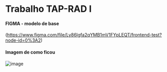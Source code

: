 # Trabalho TAP-RAD I

#### FIGMA - modelo de base
(https://www.figma.com/file/Ly86lgfa2qYMB1mV1FYpLEQT/frontend-test?node-id=0%3A2)

#### Imagem de como ficou
![image](https://user-images.githubusercontent.com/30530241/231633680-496a05db-2a1c-4fa1-8d88-83bc6a262765.png)
